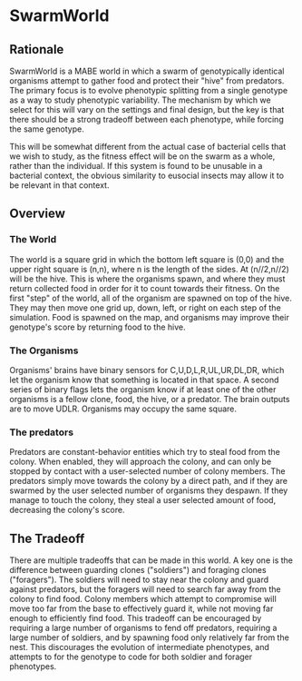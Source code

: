 # SwarmWorld
## Rationale
  SwarmWorld is a MABE world in which a swarm of genotypically identical organisms
attempt to gather food and protect their "hive" from predators. The primary focus
is to evolve phenotypic splitting from a single genotype as a way to study
phenotypic variability. The mechanism by which we select for this will vary on
the settings and final design, but the key is that there should be a strong tradeoff between each
phenotype, while forcing the same genotype.

  This will be somewhat different from the actual case of bacterial cells that
we wish to study, as the fitness effect will be on the swarm as a whole, rather
than the individual. If this system is found to be unusable in a bacterial context,
the obvious similarity to eusocial insects may allow it to be relevant in that
context.

## Overview
### The World
  The world is a square grid in which the bottom left square is (0,0) and the
upper right square is (n,n), where n is the length of the sides. At (n//2,n//2)
will be the hive. This is where the organisms spawn, and where they must
return collected food in order for it to count towards their fitness. On the
first "step" of the world, all of the organism are spawned on top of the hive.
They may then move one grid up, down, left, or right on each step of the simulation.
Food is spawned on the map, and organisms may improve their genotype's score by
returning food to the hive.

### The Organisms
  Organisms' brains have binary sensors for C,U,D,L,R,UL,UR,DL,DR, which let the
organism know that something is located in that space. A second series of binary
flags lets the organism know if at least one of the other organisms is a fellow
clone, food, the hive, or a predator. The brain outputs are to move UDLR. Organisms
may occupy the same square.

### The predators
  Predators are constant-behavior entities which try to steal food from the colony.
When enabled, they will approach the colony, and can only be stopped by contact
with a user-selected number of colony members. The predators simply move towards
the colony by a direct path, and if they are swarmed by the user selected number
of organisms they despawn. If they manage to touch the colony, they steal a user
selected amount of food, decreasing the colony's score.

## The Tradeoff
  There are multiple tradeoffs that can be made in this world. A key one is the
difference between guarding clones ("soldiers") and foraging clones ("foragers").
The soldiers will need to stay near the colony and guard against predators, but
the foragers will need to search far away from the colony to find food. Colony members
which attempt to compromise will move too far from the base to effectively guard it,
while not moving far enough to efficiently find food. This tradeoff can be encouraged
by requiring a large number of organisms to fend off predators, requiring a large
number of soldiers, and by spawning food only relatively far from the nest. This
discourages the evolution of intermediate phenotypes, and attempts to for the
genotype to code for both soldier and forager phenotypes.
